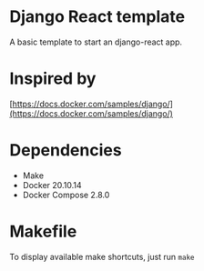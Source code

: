 # Django React template

A basic template to start an django-react app.

# Inspired by
[https://docs.docker.com/samples/django/](https://docs.docker.com/samples/django/)

# Dependencies

* Make
* Docker 20.10.14
* Docker Compose 2.8.0

# Makefile
To display available make shortcuts, just run ```make```
